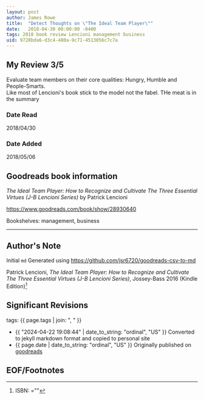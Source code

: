 ```yaml
---
layout: post
author: James Rowe
title:  "Detect Thoughts on \"The Ideal Team Player\""
date:   2018-04-30 00:00:00 -0400
tags: 2018 book review Lencioni management business
uid: 9728bda6-d3c4-480a-9c71-4513056c7c7a
---
```




## My Review 3/5

Evaluate team members on their core qualities: Hungry, Humble and People-Smarts.<br/>Like most of Lencioni's book stick to the model not the fabel. THe meat is in the summary

### Date Read
2018/04/30

### Date Added
2018/05/06

## Goodreads book information

*The Ideal Team Player: How to Recognize and Cultivate The Three Essential Virtues (J-B Lencioni Series)* by Patrick Lencioni

https://www.goodreads.com/book/show/28930640

Bookshelves: management, business

---

## Author's Note

Initial `md` Generated using https://github.com/jsr6720/goodreads-csv-to-md

Patrick Lencioni, *The Ideal Team Player: How to Recognize and Cultivate The Three Essential Virtues (J-B Lencioni Series)*,  Jossey-Bass 2016 (Kindle Edition)[^1]

## Significant Revisions

tags: {{ page.tags | join: ", " }} <!-- todo move this somewhere -->

- {{ "2024-04-22 19:08:44" | date_to_string: "ordinal", "US" }} Converted to jekyll markdown format and copied to personal site
- {{ page.date | date_to_string: "ordinal", "US" }} Originally published on [goodreads](https://www.goodreads.com)

## EOF/Footnotes

[^1]: ISBN: =""